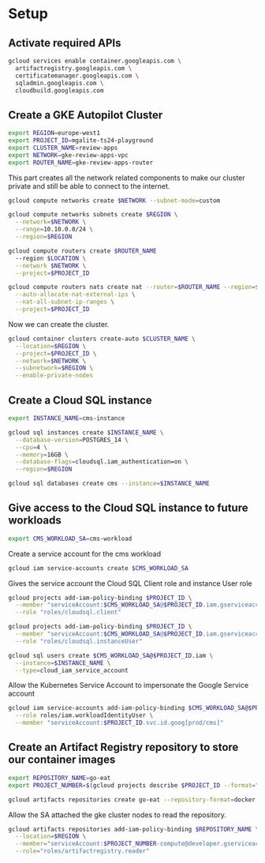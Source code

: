 # Setup

## Activate required APIs

```bash
gcloud services enable container.googleapis.com \
  artifactregistry.googleapis.com \
  certificatemanager.googleapis.com \
  sqladmin.googleapis.com \
  cloudbuild.googleapis.com
```

## Create a GKE Autopilot Cluster

```bash
export REGION=europe-west1
export PROJECT_ID=mgalite-ts24-playground
export CLUSTER_NAME=review-apps
export NETWORK=gke-review-apps-vpc
export ROUTER_NAME=gke-review-apps-router
```

This part creates all the network related components to make our cluster private and still be able to connect to the internet.

```bash
gcloud compute networks create $NETWORK --subnet-mode=custom
```

```bash
gcloud compute networks subnets create $REGION \
  --network=$NETWORK \
  --range=10.10.0.0/24 \
  --region=$REGION
```

```bash
gcloud compute routers create $ROUTER_NAME
  --region $LOCATION \
  --network $NETWORK \
  --project=$PROJECT_ID
```

```bash
gcloud compute routers nats create nat --router=$ROUTER_NAME --region=$REGION \
  --auto-allocate-nat-external-ips \
  --nat-all-subnet-ip-ranges \
  --project=$PROJECT_ID
```

Now we can create the cluster.

```bash
gcloud container clusters create-auto $CLUSTER_NAME \
  --location=$REGION \
  --project=$PROJECT_ID \
  --network=$NETWORK \
  --subnetwork=$REGION \
  --enable-private-nodes
```

## Create a Cloud SQL instance

```bash
export INSTANCE_NAME=cms-instance
```

```bash
gcloud sql instances create $INSTANCE_NAME \
  --database-version=POSTGRES_14 \
  --cpu=4 \
  --memory=16GB \
  --database-flags=cloudsql.iam_authentication=on \
  --region=$REGION
```

```bash
gcloud sql databases create cms --instance=$INSTANCE_NAME
```

## Give access to the Cloud SQL instance to future workloads

```bash
export CMS_WORKLOAD_SA=cms-workload
```

Create a service account for the cms workload

```bash
gcloud iam service-accounts create $CMS_WORKLOAD_SA
```

Gives the service account the Cloud SQL Client role and instance User role

```bash
gcloud projects add-iam-policy-binding $PROJECT_ID \
  --member "serviceAccount:$CMS_WORKLOAD_SA@$PROJECT_ID.iam.gserviceaccount.com" \
  --role "roles/cloudsql.client"
```

```bash
gcloud projects add-iam-policy-binding $PROJECT_ID \
  --member "serviceAccount:$CMS_WORKLOAD_SA@$PROJECT_ID.iam.gserviceaccount.com" \
  --role "roles/cloudsql.instanceUser"
```

```bash
gcloud sql users create $CMS_WORKLOAD_SA@$PROJECT_ID.iam \
  --instance=$INSTANCE_NAME \
  --type=cloud_iam_service_account
```

Allow the Kubernetes Service Account to impersonate the Google Service account

```bash
gcloud iam service-accounts add-iam-policy-binding $CMS_WORKLOAD_SA@$PROJECT_ID.iam.gserviceaccount.com \
  --role roles/iam.workloadIdentityUser \
  --member "serviceAccount:$PROJECT_ID.svc.id.goog[prod/cms]"
```

## Create an Artifact Registry repository to store our container images

```bash
export REPOSITORY_NAME=go-eat
export PROJECT_NUMBER=$(gcloud projects describe $PROJECT_ID --format="value(projectNumber)")
```

```bash
gcloud artifacts repositories create go-eat --repository-format=docker --location=$REGION
```

Allow the SA attached the gke cluster nodes to read the repository.

```bash
gcloud artifacts repositories add-iam-policy-binding $REPOSITORY_NAME \
  --location=$REGION \
  --member="serviceAccount:$PROJECT_NUMBER-compute@developer.gserviceaccount.com" \
  --role="roles/artifactregistry.reader"
```
